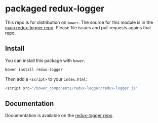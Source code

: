 # packaged redux-logger

This repo is for distribution on `bower`. The source for this module is in the [main redux-logger repo](https://github.com/fcomb/redux-logger). Please file issues and pull requests agains that repo.

## Install 

You can install this package with `bower`.

```sh
bower install redux-logger
```

Then add a `<script>` to your `index.html`:

```js
<script src="/bower_components/redux-logger/redux-logger.js"
```

## Documentation

Documentation is available on the [redux-logger repo](https://github.com/fcomb/redux-logger).


